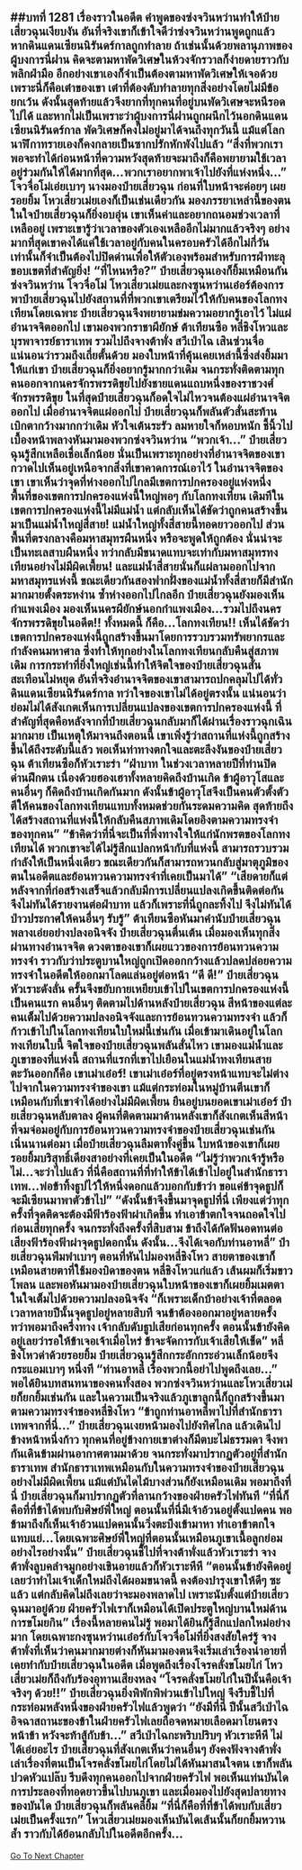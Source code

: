 ##บทที่ 1281 เรื่องราวในอดีต
คำพูดของซ่งจวินหว่านทำให้ป๋ายเสี่ยวฉุนเงียบงัน อันที่จริงเขาก็เข้าใจดีว่าซ่งจวินหว่านพูดถูกแล้ว หากดินแดนเซียนนิรันดร์กาลถูกทำลาย ถ้าเช่นนั้นด้วยพลานุภาพของผู้บงการนี่ฝาน คิดจะตามหาพัดวิเศษในห้วงจักรวาลก็ง่ายดายราวกับพลิกฝ่ามือ
อีกอย่างเขาเองก็จำเป็นต้องตามหาพัดวิเศษให้เจอด้วย เพราะนี่ก็คือเต๋าของเขา เต๋าที่ต้องดับทำลายทุกสิ่งอย่างโดยไม่มีข้อยกเว้น ดังนั้นสุดท้ายแล้วจึงยากที่ทุกคนที่อยู่บนพัดวิเศษจะหนีรอดไปได้
และหากไม่เป็นเพราะว่าผู้บงการนี่ฝานถูกผนึกไว้นอกดินแดนเซียนนิรันดร์กาล พัดวิเศษก็คงไม่อยู่มาได้จนถึงทุกวันนี้ แม้แต่โลกนาฬิกาทรายเองก็คงกลายเป็นซากปรักหักพังไปแล้ว
“สิ่งที่พวกเราพอจะทำได้ก่อนหน้าที่ความหวังสุดท้ายจะมาถึงก็คือพยายามใช้เวลาอยู่ร่วมกันให้ได้มากที่สุด...พวกเราอยากพาเจ้าไปยังที่แห่งหนึ่ง...” โจวจื่อโม่เอ่ยเบาๆ นางมองป๋ายเสี่ยวฉุน ก่อนที่ใบหน้าจะค่อยๆ เผยรอยยิ้ม โหวเสี่ยวเม่ยเองก็เป็นเช่นเดียวกัน
มองภรรยาเหล่านี้ของตน ในใจป๋ายเสี่ยวฉุนก็ยิ่งอบอุ่น เขาเห็นค่าและอยากถนอมช่วงเวลาที่เหลืออยู่ เพราะเขารู้ว่าเวลาของตัวเองเหลืออีกไม่มากแล้วจริงๆ อย่างมากที่สุดเขาคงได้แค่ใช้เวลาอยู่กับคนในครอบครัวได้อีกไม่กี่วันเท่านั้นก็จำเป็นต้องไปปิดด่านเพื่อให้ตัวเองพร้อมสำหรับการฝ่าทะลุขอบเขตที่สำคัญยิ่ง!
“ที่ไหนหรือ?” ป๋ายเสี่ยวฉุนเองก็ยิ้มเหมือนกัน
ซ่งจวินหว่าน โจวจื่อโม่ โหวเสี่ยวเม่ยและกงซุนหว่านเอ๋อร์ต้องการพาป๋ายเสี่ยวฉุนไปยังสถานที่ที่พวกเขาเตรียมไว้ให้กับคนของโลกทงเทียนโดยเฉพาะ
ป๋ายเสี่ยวฉุนจึงพยายามข่มความอยากรู้เอาไว้ ไม่แผ่อำนาจจิตออกไป เขามองพวกราชาผียักษ์ ต้าเทียนซือ หลี่ชิงโหวและบุรพาจารย์ธาราเทพ รวมไปถึงจางต้าพั่ง สวีเป่าไฉ เสินซ่วนจื่อ แน่นอนว่ารวมถึงเถี่ยตั้นด้วย
มองใบหน้าที่คุ้นเคยเหล่านี้ซึ่งส่งยิ้มมาให้แก่เขา ป๋ายเสี่ยวฉุนก็ยิ่งอยากรู้มากกว่าเดิม จนกระทั่งติดตามทุกคนออกจากนครจักรพรรดิขุยไปยังชายแดนแถบหนึ่งของราชวงศ์จักรพรรดิขุย ในที่สุดป๋ายเสี่ยวฉุนก็อดใจไม่ไหวจนต้องแผ่อำนาจจิตออกไป
เมื่ออำนาจจิตแผ่ออกไป ป๋ายเสี่ยวฉุนก็พลันตัวสั่นสะท้าน เบิกตากว้างมากกว่าเดิม หัวใจเต้นระรัว ลมหายใจก็หอบหนัก ชี้นิ้วไปเบื้องหน้าพลางหันมามองพวกซ่งจวินหว่าน
“พวกเจ้า...” ป๋ายเสี่ยวฉุนรู้สึกเหลือเชื่อเล็กน้อย นั่นเป็นเพราะทุกอย่างที่อำนาจจิตของเขากวาดไปเห็นอยู่เหนือจากสิ่งที่เขาคาดการณ์เอาไว้ ในอำนาจจิตของเขา เขาเห็นว่าจุดที่ห่างออกไปไกลมีเขตการปกครองอยู่แห่งหนึ่ง พื้นที่ของเขตการปกครองแห่งนี้ใหญ่พอๆ กับโลกทงเทียน เดิมทีในเขตการปกครองแห่งนี้ไม่มีแม่น้ำ แต่กลับเห็นได้ชัดว่าถูกคนสร้างขึ้นมาเป็นแม่น้ำใหญ่สี่สาย!
แม่น้ำใหญ่ทั้งสี่สายนี้ทอดยาวออกไป ส่วนพื้นที่ตรงกลางคือมหาสมุทรผืนหนึ่ง หรือจะพูดให้ถูกต้อง นั่นน่าจะเป็นทะเลสาบผืนหนึ่ง ทว่ากลับมีขนาดแทบจะเท่ากับมหาสมุทรทงเทียนอย่างไม่มีผิดเพี้ยน!
และแม่น้ำสี่สายนั่นก็แผ่ลามออกไปจากมหาสมุทรแห่งนี้ ขณะเดียวกันสองฟากฝั่งของแม่น้ำทั้งสี่สายก็มีสำนักมากมายตั้งตระหง่าน ซ้ำห่างออกไปไกลอีก ป๋ายเสี่ยวฉุนยังมองเห็นกำแพงเมือง มองเห็นนครผียักษ์นอกกำแพงเมือง...รวมไปถึงนครจักรพรรดิขุยในอดีต!!
ทั้งหมดนี้ ก็คือ...โลกทงเทียน!!
เห็นได้ชัดว่าเขตการปกครองแห่งนี้ถูกสร้างขึ้นมาโดยการรวบรวมทรัพยากรและกำลังคนมหาศาล ซึ่งทำให้ทุกอย่างในโลกทงเทียนกลับคืนสู่สภาพเดิม การกระทำที่ยิ่งใหญ่เช่นนี้ทำให้จิตใจของป๋ายเสี่ยวฉุนสั่นสะเทือนไม่หยุด
อันที่จริงอำนาจจิตของเขาสามารถปกคลุมไปได้ทั่วดินแดนเซียนนิรันดร์กาล ทว่าใจของเขาไม่ได้อยู่ตรงนั้น แน่นอนว่าย่อมไม่ได้สังเกตเห็นการเปลี่ยนแปลงของเขตการปกครองแห่งนี้ ที่สำคัญที่สุดคือหลังจากที่ป๋ายเสี่ยวฉุนกลับมาก็ได้ผ่านเรื่องราวฉุกเฉินมากมาย เป็นเหตุให้มาจนถึงตอนนี้ เขาเพิ่งรู้ว่าสถานที่แห่งนี้ถูกสร้างขึ้นได้ถึงระดับนี้แล้ว
พอเห็นท่าทางตกใจและตะลึงงันของป๋ายเสี่ยวฉุน ต้าเทียนซือก็หัวเราะร่า
“ฝ่าบาท ในช่วงเวลาหลายปีที่ท่านปิดด่านฝึกตน เนื่องด้วยฮองเฮาทั้งหลายคิดถึงบ้านเกิด ข้าผู้อาวุโสและคนอื่นๆ ก็คิดถึงบ้านเกิดกันมาก ดังนั้นข้าผู้อาวุโสจึงเป็นคนตัวตั้งตัวตีให้คนของโลกทงเทียนแทบทั้งหมดช่วยกันระดมความคิด สุดท้ายถึงได้สร้างสถานที่แห่งนี้ให้กลับคืนสภาพเดิมโดยอิงตามความทรงจำของทุกคน”
“ข้าคิดว่าที่นี่จะเป็นที่พึ่งทางใจให้แก่นักพรตของโลกทงเทียนได้ พวกเขาจะได้ไม่รู้สึกแปลกหน้ากับที่แห่งนี้ สามารถรวบรวมกำลังให้เป็นหนึ่งเดียว ขณะเดียวกันก็สามารถหวนกลับสู่มาตุภูมิของตนในอดีตและย้อนทวนความทรงจำที่เคยเป็นมาได้”
“เสียดายก็แต่ หลังจากที่ก่อสร้างเสร็จแล้วกลับมีการเปลี่ยนแปลงเกิดขึ้นติดต่อกัน จึงไม่ทันได้รายงานต่อฝ่าบาท แล้วก็เพราะที่นี่ถูกละทิ้งไป จึงไม่ทันได้ป่าวประกาศให้คนอื่นๆ รับรู้” ต้าเทียนซือหันมาคำนับป๋ายเสี่ยวฉุนพลางเอ่ยอย่างปลงอนิจจัง
ป๋ายเสี่ยวฉุนตื่นเต้น เมื่อมองเห็นทุกสิ่งผ่านทางอำนาจจิต ดวงตาของเขาก็เผยแววของการย้อนทวนความทรงจำ ราวกับว่าประตูบานใหญ่ถูกเปิดออกกว้างแล้วปลดปล่อยความทรงจำในอดีตให้ออกมาโลดแล่นอยู่ต่อหน้า
“ดี ดี!” ป๋ายเสี่ยวฉุนหัวเราะดังลั่น ครั้นจึงขยับกายเหยียบเข้าไปในเขตการปกครองแห่งนี้เป็นคนแรก คนอื่นๆ ติดตามไปด้านหลังป๋ายเสี่ยวฉุน สีหน้าของแต่ละคนเต็มไปด้วยความปลงอนิจจังและการย้อนทวนความทรงจำ แล้วก็ก้าวเข้าไปในโลกทงเทียนใบใหม่นี้เช่นกัน
เมื่อเข้ามาเดินอยู่ในโลกทงเทียนใบนี้ จิตใจของป๋ายเสี่ยวฉุนพลันสั่นไหว เขามองแม่น้ำและภูเขาของที่แห่งนี้ สถานที่แรกที่เขาไปเยือนในแม่น้ำทงเทียนสายตะวันออกก็คือ เขาเม่าเอ๋อร์!
เขาเม่าเอ๋อร์ที่อยู่ตรงหน้าแทบจะไม่ต่างไปจากในความทรงจำของเขา แม้แต่กระท่อมในหมู่บ้านตีนเขาก็เหมือนกับที่เขาจำได้อย่างไม่มีผิดเพี้ยน
ยืนอยู่บนยอดเขาเม่าเอ๋อร์ ป๋ายเสี่ยวฉุนหลับตาลง ผู้คนที่ติดตามมาด้านหลังเขาก็สังเกตเห็นสีหน้าที่จมจ่อมอยู่กับการย้อนทวนความทรงจำของป๋ายเสี่ยวฉุนเช่นกัน
เนิ่นนานต่อมา เมื่อป๋ายเสี่ยวฉุนลืมตาทั้งคู่ขึ้น ใบหน้าของเขาก็เผยรอยยิ้มบริสุทธิ์เดียงสาอย่างที่เคยเป็นในอดีต
“ไม่รู้ว่าพวกเจ้ารู้หรือไม่...จะว่าไปแล้ว ที่นี่คือสถานที่ที่ทำให้ข้าได้เข้าไปอยู่ในสำนักธาราเทพ...พ่อข้าทิ้งธูปไว้ให้หนึ่งดอกแล้วบอกกับข้าว่า ขอแค่ข้าจุดธูปก็จะมีเซียนมาพาตัวข้าไป”
“ดังนั้นข้าจึงขึ้นมาจุดธูปที่นี่ เพียงแต่ว่าทุกครั้งที่จุดติดจะต้องมีฟ้าร้องฟ้าผ่าเกิดขึ้น ทำเอาข้าตกใจจนถอดใจไปก่อนเสียทุกครั้ง จนกระทั่งถึงครั้งที่สิบสาม ข้าถึงได้กัดฟันอดทนต่อเสียงฟ้าร้องฟ้าผ่าจุดธูปดอกนั้น ดังนั้น...จึงได้เจอกับท่านอาหลี่” ป๋ายเสี่ยวฉุนพึมพำเบาๆ ตอนที่หันไปมองหลี่ชิงโหว สายตาของเขาก็เหมือนสายตาที่ใช้มองบิดาของตน
หลี่ชิงโหวแก่แล้ว เส้นผมก็เริ่มขาวโพลน และพอหันมามองป๋ายเสี่ยวฉุนใบหน้าของเขาก็เผยยิ้มเมตตา ในใจเต็มไปด้วยความปลงอนิจจัง
“ก็เพราะเด็กบ้าอย่างเจ้าที่ตลอดเวลาหลายปีนั้นจุดธูปอยู่หลายสิบที จนข้าต้องออกมาอยู่หลายครั้ง ทว่าพอมาถึงครึ่งทาง เจ้ากลับดับธูปเสียก่อนทุกครั้ง ตอนนั้นข้ายังคิดอยู่เลยว่ารอให้ข้าเจอเจ้าเมื่อไหร่ ข้าจะจัดการกับเจ้าเสียให้เข็ด” หลี่ชิงโหวด่าด้วยรอยยิ้ม
ป๋ายเสี่ยวฉุนรู้สึกกระอักกระอ่วนเล็กน้อยจึงกระแอมเบาๆ หนึ่งที
“ท่านอาหลี่ เรื่องพวกนี้อย่าไปพูดถึงเลย...”
พอได้ยินบทสนทนาของคนทั้งสอง พวกซ่งจวินหว่านและโหวเสี่ยวเม่ยก็ยกยิ้มเช่นกัน และในความเป็นจริงแล้วภูเขาลูกนี้ก็ถูกสร้างขึ้นมาตามความทรงจำของหลี่ชิงโหว
“ข้าถูกท่านอาหลี่พาไปที่สำนักธาราเทพจากที่นี่...” ป๋ายเสี่ยวฉุนเงยหน้ามองไปยังทิศไกล แล้วเดินไปข้างหน้าหนึ่งก้าว ทุกคนที่อยู่ข้างกายเขาต่างก็มีตบะไม่ธรรมดา จึงพากันเดินข้ามผ่านอากาศตามมาด้วย จนกระทั่งมาปรากฏตัวอยู่ที่สำนักธาราเทพ
สำนักธาราเทพเหมือนกับในความทรงจำของป๋ายเสี่ยวฉุนอย่างไม่มีผิดเพี้ยน แม้แต่บันไดไม้บางส่วนก็ยังเหมือนเดิม พอมาถึงที่นี่ ป๋ายเสี่ยวฉุนก็มาปรากฏตัวที่ลานกว้างของฝ่ายครัวไฟทันที
“ที่นี่ก็คือที่ที่ข้าได้พบกับศิษย์พี่ใหญ่ ตอนนั้นที่นี่มีเจ้าอ้วนอยู่ตั้งแปดคน พอข้ามาถึงก็เห็นเจ้าอ้วนแปดคนนั้นวิ่งตะบึงเข้ามาหา ทำเอาข้าตกใจแทบแย่...โดยเฉพาะศิษย์พี่ใหญ่ที่ตอนนั้นเหมือนภูเขาเนื้อลูกย่อมอย่างไรอย่างนั้น” ป๋ายเสี่ยวฉุนชี้ไปที่จางต้าพั่งแล้วหัวเราะร่า
จางต้าพั่งลูบคลำจมูกอย่างเขินอายแล้วก็หัวเราะหึหึ
“ตอนนั้นข้ายังคิดอยู่เลยว่าทำไมเจ้าเด็กใหม่ถึงได้ผอมขนาดนี้ คงต้องบำรุงเขาให้ดีๆ ซะแล้ว แต่กลับคิดไม่ถึงเลยว่าจะมองพลาดไป เพราะนับตั้งแต่ป๋ายเสี่ยวฉุนมาอยู่ด้วย ฝ่ายครัวไฟเราก็เหมือนได้เปิดประตูใหญ่บานใหม่ด้านการขโมยกิน”
เรื่องนี้หลายคนไม่รู้ พอมาได้ยินก็รู้สึกแปลกใหม่อย่างมาก โดยเฉพาะกงซุนหว่านเอ๋อร์กับโจวจื่อโม่ที่ยิ่งสงสัยใคร่รู้ จางต้าพั่งที่เห็นว่าคนมากมายต่างก็หันมามองตนจึงเริ่มเล่าเรื่องน่าอายที่เคยทำกับป๋ายเสี่ยวฉุนในอดีต เมื่อพูดถึงเรื่องโจรคลั่งขโมยไก่ โหวเสี่ยวเม่ยก็ถึงกับร้องอุทานเสียงหลง
“โจรคลั่งขโมยไก่ในปีนั้นคือเจ้าจริงๆ ด้วย!!”
ป๋ายเสี่ยวฉุนยิ่งพิพักพิพ่วนเข้าไปใหญ่ จึงรีบชี้ไปที่กระท่อมหลังหนึ่งของฝ่ายครัวไฟแล้วพูดว่า
“ยังมีที่นี่ ปีนั้นสวีเป่าไฉอิจฉาสถานะของข้าในฝ่ายครัวไฟเลยถือจดหมายเลือดมาโยนตรงหน้าข้า หวังจะท้าสู้กับข้า...”
สวีเป่าไฉกะพริบปริบๆ หัวเราะหึหึ ไม่ได้เอ่ยอะไร ป๋ายเสี่ยวฉุนที่สังเกตเห็นว่าคนอื่นๆ ยังคงฟังจางต้าพั่งเล่าเรื่องที่ตนเป็นโจรคลั่งขโมยไก่โดยไม่ได้หันมาสนใจตน เขาก็พลันปวดหัวแปล๊บ รีบดึงทุกคนออกไปจากฝ่ายครัวไฟ พอเห็นแท่นบันไดการประลองที่ทอดยาวขึ้นไปบนภูเขา และเมื่อมองไปยังสุดปลายทางของบันได ป๋ายเสี่ยวฉุนก็พลันคลี่ยิ้ม
“ที่นี่ก็คือที่ที่ข้าได้พบกับเสี่ยวเม่ยเป็นครั้งแรก”
โหวเสี่ยวเม่ยมองเห็นบันไดเส้นนั้นก็ยกยิ้มหวานล้ำ ราวกับได้ย้อนกลับไปในอดีตอีกครั้ง...
------


[Go To Next Chapter]( ./255.md)